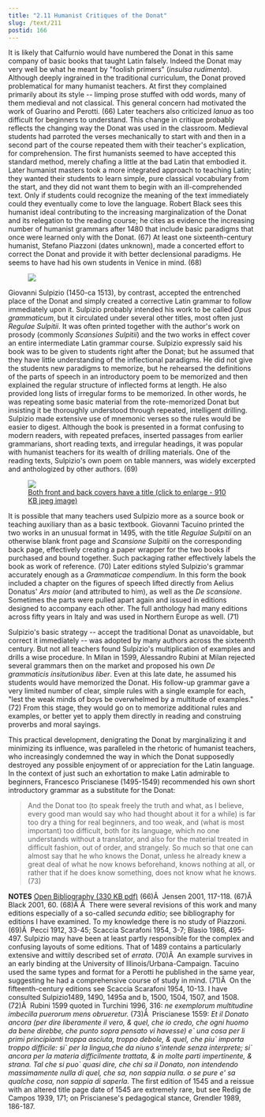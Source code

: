 ```yaml
---
title: "2.11 Humanist Critiques of the Donat"
slug: /text/211
postid: 166
---
```

It is likely that Calfurnio would have numbered the Donat in this same company of basic books that taught Latin falsely. Indeed the Donat may very well be what he meant by "foolish primers" (<em>insulsa rudimenta</em>). Although deeply ingrained in the traditional curriculum, the Donat proved problematical for many humanist teachers. At first they complained primarily about its style -- limping prose stuffed with odd words, many of them medieval and not classical. This general concern had motivated the work of Guarino and Perotti. (66) Later teachers also criticized <em>Ianua</em> as too difficult for beginners to understand. This change in critique probably reflects the changing way the Donat was used in the classroom. Medieval students had parroted the verses mechanically to start with and then in a second part of the course repeated them with their teacher's explication, for comprehension. The first humanists seemed to have accepted this standard method, merely chafing a little at the bad Latin that embodied it. Later humanist masters took a more integrated approach to teaching Latin; they wanted their students to learn simple, pure classical vocabulary from the start, and they did not want them to begin with an ill-comprehended text. Only if students could recognize the meaning of the text immediately could they eventually come to love the language. Robert Black sees this humanist ideal contributing to the increasing marginalization of the Donat and its relegation to the reading course; he cites as evidence the increasing number of humanist grammars after 1480 that include basic paradigms that once were learned only with the Donat. (67) At least one sixteenth-century humanist, Stefano Piazzoni (dates unknown), made a concerted effort to correct the Donat and provide it with better declensional paradigms. He seems to have had his own students in Venice in mind. (68)
<p style="text-align: center;"></p>


<figure class="mkdn-figure">
    <a href="/images_full/2.00_Chapter_Two/HFS_104.01.jpg" class="mkdn-image-link">
    <img class="mkdn-image" src="/images_full/2.00_Chapter_Two/HFS_104.01.jpg" />
    <figcaption class="mkdn-figcaption"></figcaption>
    </a>
</figure>

Giovanni Sulpizio (1450-ca 1513), by contrast, accepted the entrenched place of the Donat and simply created a corrective Latin grammar to follow immediately upon it. Sulpizio probably intended his work to be called <em>Opus grammaticum</em>, but it circulated under several other titles, most often just <em>Regulae Sulpitii</em>. It was often printed together with the author's work on prosody (commonly <em>Scansiones Sulpitii</em>) and the two works in effect cover an entire intermediate Latin grammar course. Sulpizio expressly said his book was to be given to students right after the Donat; but he assumed that they have little understanding of the inflectional paradigms. He did not give the students new paradigms to memorize, but he rehearsed the definitions of the parts of speech in an introductory poem to be memorized and then explained the regular structure of inflected forms at length. He also provided long lists of irregular forms to be memorized. In other words, he was repeating some basic material from the rote-memorized Donat but insisting it be thoroughly understood through repeated, intelligent drilling. Sulpizio made extensive use of mnemonic verses so the rules would be easier to digest. Although the book is presented in a format confusing to modern readers, with repeated prefaces, inserted passages from earlier grammarians, short reading texts, and irregular headings, it was popular with humanist teachers for its wealth of drilling materials. One of the reading texts, Sulpizio's own poem on table manners, was widely excerpted and anthologized by other authors. (69)
<p style="text-align: center;"></p>


<figure class="mkdn-figure">
    <a href="/images_full/2.00_Chapter_Two/Inc.-5438.4-(2)-(3)-combined.jpg" class="mkdn-image-link">
    <img class="mkdn-image" src="/images_full/2.00_Chapter_Two/Inc.-5438.4-(2)-(3)-combined.jpg" />
    <figcaption class="mkdn-figcaption">Both front and back covers have a title (click to enlarge - 910 KB jpeg image)</figcaption>
    </a>
</figure>

It is possible that many teachers used Sulpizio more as a source book or teaching auxiliary than as a basic textbook. Giovanni Tacuino printed the two works in an unusual format in 1495, with the title <em>Regulae Sulpitii</em> on an otherwise blank front page and <em>Scansione Sulpitii</em> on the corresponding back page, effectively creating a paper wrapper for the two books if purchased and bound together. Such packaging rather effectively labels the book as work of reference. (70) Later editions styled Sulpizio's grammar accurately enough as a <em>Grammaticae compendium</em>. In this form the book included a chapter on the figures of speech lifted directly from Aelius Donatus' <em>Ars maior</em> (and attributed to him), as well as the <em>De scansione</em>. Sometimes the parts were pulled apart again and issued in editions designed to accompany each other. The full anthology had many editions across fifty years in Italy and was used in Northern Europe as well. (71)

Sulpizio's basic strategy -- accept the traditional Donat as unavoidable, but correct it immediately -- was adopted by many authors across the sixteenth century. But not all teachers found Sulpizio's multiplication of examples and drills a wise procedure. In Milan in 1599, Alessandro Rubini at Milan rejected several grammars then on the market and proposed his own <em>De grammaticis insitutionibus liber</em>. Even at this late date, he assumed his students would have memorized the Donat. His follow-up grammar gave a very limited number of clear, simple rules with a single example for each, "lest the weak minds of boys be overwhelmed by a multitude of examples." (72) From this stage, they would go on to memorize additional rules and examples, or better yet to apply them directly in reading and construing proverbs and moral sayings.

This practical development, denigrating the Donat by marginalizing it and minimizing its influence, was paralleled in the rhetoric of humanist teachers, who increasingly condemned the way in which the Donat supposedly destroyed any possible enjoyment of or appreciation for the Latin language. In the context of just such an exhortation to make Latin admirable to beginners, Francesco Priscianese (1495-1549) recommended his own short introductory grammar as a substitute for the Donat:
<blockquote>And the Donat too (to speak freely the truth and what, as I believe, every good man would say who had thought about it for a while) is far too dry a thing for real beginners, and too weak, and (what is most important) too difficult, both for its language, which no one understands without a translator, and also for the material treated in difficult fashion, out of order, and strangely. So much so that one can almost say that he who knows the Donat, unless he already knew a great deal of what he now knows beforehand, knows nothing at all, or rather that if he does know something, does not know what he knows. (73)</blockquote>
<strong>NOTES</strong>
<a href="http://www.humanismforsale.org/bibliography.pdf" target="new">Open Bibliography (330 KB pdf)</a>
(66)Â  Jensen 2001, 117-118.
(67)Â  Black 2001, 60.
(68)Â Â  There were several revisions of this work and many editions especially of a so-called <em>secunda editio</em>; see bibliography for editions I have examined. To my knowledge there is no study of Piazzoni.
(69)Â  Pecci 1912, 33-45; Scaccia Scarafoni 1954, 3-7; Blasio 1986, 495-497. Sulpizio may have been at least partly responsible for the complex and confusing layouts of some editions. That of 1489 contains a particularly extensive and wittily described set of <em>errata</em>.
(70)Â  An example survives in an early binding at the University of Illinois/Urbana-Campaign. Tacuino used the same types and format for a Perotti he published in the same year, suggesting he had a comprehensive course of study in mind.
(71)Â  On the fifteenth-century editions see Scaccia Scarafoni 1954, 10-13. I have consulted Sulpizio1489, 1490, 1495a and b, 1500, 1504, 1507, and 1508.
(72)Â  Rubini 1599 quoted in Turchini 1996, 316: <em>ne exemplorum multitudine imbecilla puerorum mens obrueretur.</em>
(73)Â  Priscianese 1559: <em>Et il Donato ancora (per dire liberamente il vero, &amp; quel, che io credo, che ogni huomo da bene direbbe, che punto sopra pensato vi havesse) e` una cosa per li primi principianti troppa asciuta, troppo debole, &amp; quel, che piu` importa troppo difficile: si` per la lingua,che da niuno s'intende senza interprete; si` ancora per la materia difficilmente trattata, &amp; in molte parti impertinente, &amp; strana. Tal che si puo` quasi dire, che chi sa il Donato, non intendendo massimamente nulla di quel, che sa, non sappia nulla. o se pure e' sa qualche cosa, non sappia di saperla.</em> The first edition of 1545 and a reissue with an altered title page date of 1545 are extremely rare, but see Redig de Campos 1939, 171; on Priscianese's pedagogical stance, Grendler 1989, 186-187.
